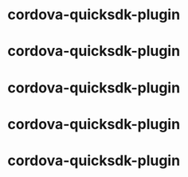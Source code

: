 # cordova-quicksdk-plugin
# cordova-quicksdk-plugin
# cordova-quicksdk-plugin
# cordova-quicksdk-plugin
# cordova-quicksdk-plugin
